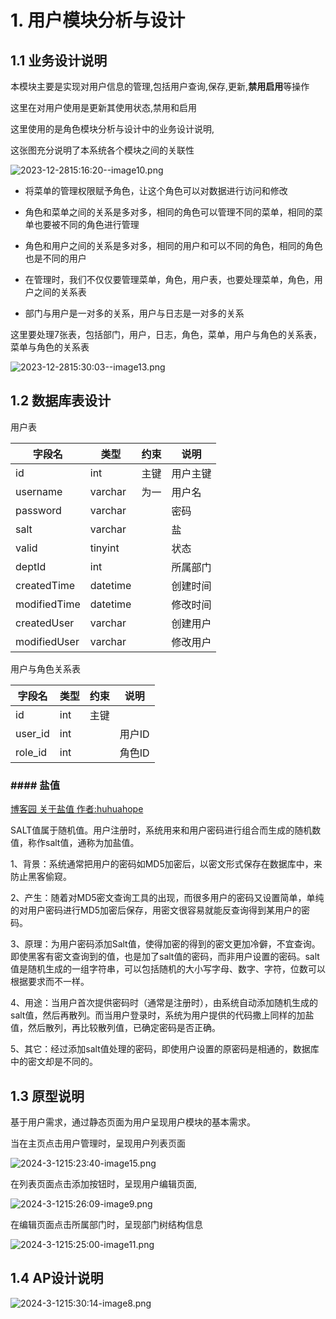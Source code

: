 # 1. 用户模块分析与设计

## 1.1 业务设计说明

本模块主要是实现对用户信息的管理,包括用户查询,保存,更新,**禁用启用**等操作

这里在对用户使用是更新其使用状态,禁用和启用

这里使用的是角色模块分析与设计中的业务设计说明,

这张图充分说明了本系统各个模块之间的关联性

![2023-12-2815:16:20--image10.png](https://gitee.com/teamsea/tuchuang/raw/master/tuchuang/2023-12-2815:16:20--image10.png)

+ 将菜单的管理权限赋予角色，让这个角色可以对数据进行访问和修改
+ 角色和菜单之间的关系是多对多，相同的角色可以管理不同的菜单，相同的菜单也要被不同的角色进行管理

+ 角色和用户之间的关系是多对多，相同的用户和可以不同的角色，相同的角色也是不同的用户

+ 在管理时，我们不仅仅要管理菜单，角色，用户表，也要处理菜单，角色，用户之间的关系表

+ 部门与用户是一对多的关系，用户与日志是一对多的关系

这里要处理7张表，包括部门，用户，日志，角色，菜单，用户与角色的关系表，菜单与角色的关系表

![2023-12-2815:30:03--image13.png](https://gitee.com/teamsea/tuchuang/raw/master/tuchuang/2023-12-2815:30:03--image13.png)

## 1.2 数据库表设计

用户表

| 字段名   | 类型    | 约束 | 说明     |
| -------- | ------- | ---- | -------- |
| id       | int     | 主键 | 用户主键 |
| username | varchar | 为一 | 用户名   |
| password | varchar |      | 密码     |
| salt     | varchar |      | 盐       |
| valid    | tinyint |      | 状态     |
| deptId   | int     |      | 所属部门 |
|createdTime    |datetime  |           |创建时间|
| modifiedTime  | datetime |           | 修改时间|
| createdUser   | varchar  |           | 创建用户|
| modifiedUser  | varchar  |           | 修改用户|

用户与角色关系表

| 字段名  | 类型 | 约束 | 说明   |
| ------- | ---- | ---- | ------ |
| id      | int  | 主键 |        |
| user_id | int  |      | 用户ID |
| role_id | int  |      | 角色ID |

### #### 盐值

[博客园 关于盐值 作者:huhuahope](https://www.cnblogs.com/xinhua219/p/10092458.html)

SALT值属于随机值。用户注册时，系统用来和用户密码进行组合而生成的随机数值，称作salt值，通称为加盐值。

1、背景：系统通常把用户的密码如MD5加密后，以密文形式保存在数据库中，来防止黑客偷窥。

2、产生：随着对MD5密文查询工具的出现，而很多用户的密码又设置简单，单纯的对用户密码进行MD5加密后保存，用密文很容易就能反查询得到某用户的密码。

3、原理：为用户密码添加Salt值，使得加密的得到的密文更加冷僻，不宜查询。即使黑客有密文查询到的值，也是加了salt值的密码，而非用户设置的密码。salt值是随机生成的一组字符串，可以包括随机的大小写字母、数字、字符，位数可以根据要求而不一样。

4、用途：当用户首次提供密码时（通常是注册时），由系统自动添加随机生成的salt值，然后再散列。而当用户登录时，系统为用户提供的代码撒上同样的加盐值，然后散列，再比较散列值，已确定密码是否正确。

5、其它：经过添加salt值处理的密码，即使用户设置的原密码是相通的，数据库中的密文却是不同的。

## 1.3 原型说明

基于用户需求，通过静态页面为用户呈现用户模块的基本需求。

当在主页点击用户管理时，呈现用户列表页面

![2024-3-1215:23:40-image15.png](https://gitee.com/team-tool-person/tuchuang/raw/master/2024-3-1215:23:40-image15.png)

在列表页面点击添加按钮时，呈现用户编辑页面,

![2024-3-1215:26:09-image9.png](https://gitee.com/team-tool-person/tuchuang/raw/master/2024-3-1215:26:09-image9.png)

在编辑页面点击所属部门时，呈现部门树结构信息

![2024-3-1215:25:00-image11.png](https://gitee.com/team-tool-person/tuchuang/raw/master/2024-3-1215:25:00-image11.png)

## 1.4 AP设计说明

![2024-3-1215:30:14-image8.png](https://gitee.com/team-tool-person/tuchuang/raw/master/2024-3-1215:30:14-image8.png)
